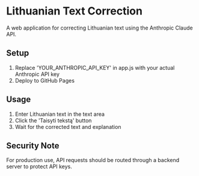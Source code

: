 ﻿# Lithuanian Text Correction

A web application for correcting Lithuanian text using the Anthropic Claude API.

## Setup
1. Replace 'YOUR_ANTHROPIC_API_KEY' in app.js with your actual Anthropic API key
2. Deploy to GitHub Pages

## Usage
1. Enter Lithuanian text in the text area
2. Click the 'Taisyti tekstą' button
3. Wait for the corrected text and explanation

## Security Note
For production use, API requests should be routed through a backend server to protect API keys.
